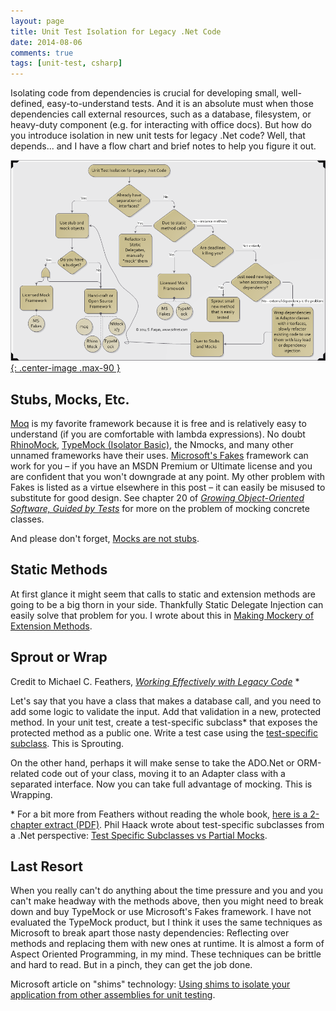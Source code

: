 ```yaml
---
layout: page
title: Unit Test Isolation for Legacy .Net Code 
date: 2014-08-06
comments: true
tags: [unit-test, csharp]
---
```


Isolating code from dependencies is crucial for developing small, well-defined, easy-to-understand tests. And it is an absolute must when those dependencies call external resources, such as a database, filesystem, or heavy-duty component (e.g. for interacting with office docs). But how do you introduce isolation in new unit tests for legacy .Net code? Well, that depends... and I have a flow chart and brief notes to help you figure it out.

[![Test toolkit flow chart](/images/testIsolationLegacyCode.png){: .center-image .max-90 }](/images/testIsolationLegacyCode.png)

## Stubs, Mocks, Etc.

[Moq](https://github.com/moq/moq4) is my favorite framework because it is free and is relatively easy to understand (if you are comfortable with lambda expressions). No doubt [RhinoMock](http://www.hibernatingrhinos.com/oss/rhino-mocks), [TypeMock (Isolator Basic)](http://www.typemock.com/), the Nmocks, and many other unnamed frameworks have their uses. [Microsoft's Fakes](http://msdn.microsoft.com/en-us/library/hh549175.aspx) framework can work for you – if you have an MSDN Premium or Ultimate license and you are confident that you won't downgrade at any point. My other problem with Fakes is listed as a virtue elsewhere in this post – it can easily be misused to substitute for good design. See chapter 20 of _[Growing Object-Oriented Software, Guided by Tests](http://www.growing-object-oriented-software.com/)_ for more on the problem of mocking concrete classes.

And please don't forget, [Mocks are not stubs](https://martinfowler.com/articles/mocksArentStubs.html).

## Static Methods

At first glance it might seem that calls to static and extension methods are going to be a big thorn in your side. Thankfully Static Delegate Injection can easily solve that problem for you. I wrote about this in [Making Mockery of Extension Methods](/archive/2014/04/10/making-a-mockery-of-extension-methods/).

## Sprout or Wrap

Credit to Michael C. Feathers, _[Working Effectively with Legacy Code](https://books.google.com/books/about/Working_effectively_with_legacy_code.html?id=CQlRAAAAMAAJ&hl=en)_ *

Let's say that you have a class that makes a database call, and you need to add some logic to validate the input. Add that validation in a new, protected method. In your unit test, create a test-specific subclass* that exposes the protected method as a public one. Write a test case using the [test-specific subclass](http://xunitpatterns.com/Test-Specific%20Subclass.html). This is Sprouting.

On the other hand, perhaps it will make sense to take the ADO.Net or ORM-related code out of your class, moving it to an Adapter class with a separated interface. Now you can take full advantage of mocking. This is Wrapping.

\* For a bit more from Feathers without reading the whole book, [here is a 2-chapter extract (PDF)](http://ptgmedia.pearsoncmg.com/images/9780131177055/samplepages/0131177052.pdf). Phil Haack wrote about test-specific subclasses from a .Net perspective: [Test Specific Subclasses vs Partial Mocks](http://haacked.com/archive/2007/12/06/test-specific-subclasses-vs-partial-mocks.aspx).

## Last Resort

When you really can't do anything about the time pressure and you and you can't make headway with the methods above, then you might need to break down and buy TypeMock or use Microsoft's Fakes framework. I have not evaluated the TypeMock product, but I think it uses the same techniques as Microsoft to break apart those nasty dependencies: Reflecting over methods and replacing them with new ones at runtime. It is almost a form of Aspect Oriented Programming, in my mind. These techniques can be brittle and hard to read. But in a pinch, they can get the job done.

Microsoft article on "shims" technology: [Using shims to isolate your application from other assemblies for unit testing](http://msdn.microsoft.com/en-us/library/hh549176.aspx).
